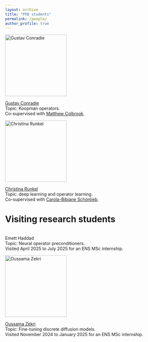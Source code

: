 ```yaml
---
layout: archive
title: "PhD students"
permalink: /people/
author_profile: true
---
```


<img src="https://nboulle.github.io/images/conradie.jpeg" alt="Gustav Conradie" width="200" />
<p>
  <a href="https://www.maths.cam.ac.uk/person/gjc51">Gustav Conradie</a>
  <br>Topic: Koopman operators.
  <br>Co-supervised with <a href="https://www.damtp.cam.ac.uk/user/mjc249/home.html">Matthew Colbrook</a>.
</p>

<p>
</p>

<img src="https://nboulle.github.io/images/runkel.jpg" alt="Christina Runkel" width="200" />
<p>
  <a href="https://www.damtp.cam.ac.uk/person/cr661">Christina Runkel</a>
  <br>Topic: deep learning and operator learning.
  <br>Co-supervised with <a href="https://www.damtp.cam.ac.uk/person/cbs31">Carola-Bibiane Schönlieb</a>.
</p>

# Visiting research students

<p>
  <br>Emett Haddad
  <br>Topic: Neural operator preconditioners.
  <br> Visited April 2025 to July 2025 for an ENS MSc internship.
</p>

<img src="https://nboulle.github.io/images/zekri.jpg" alt="Oussama Zekri" width="200" />
<p>
  <a href="https://www.oussamazekri.fr/">Oussama Zekri</a>
  <br>Topic: Fine-tuning discrete diffusion models.
  <br> Visited November 2024 to January 2025 for an ENS MSc internship.
</p>